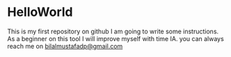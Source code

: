 # HelloWorld
This is my first repository on github
I am going to write some instructions.
As a beginner on this tool I will improve myself with time IA.
you can always reach me on bilalmustafadp@gmail.com
